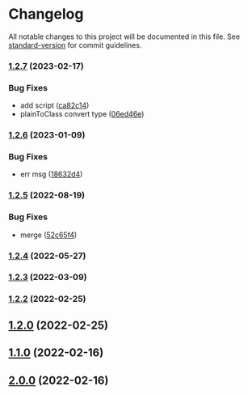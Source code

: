 # Changelog

All notable changes to this project will be documented in this file. See [standard-version](https://github.com/conventional-changelog/standard-version) for commit guidelines.

### [1.2.7](https://github.com/koatty/koatty_validation/compare/v1.2.6...v1.2.7) (2023-02-17)


### Bug Fixes

* add script ([ca82c14](https://github.com/koatty/koatty_validation/commit/ca82c14b0a2226024fb2c4476ba7353be7a2f65a))
* plainToClass convert type ([06ed46e](https://github.com/koatty/koatty_validation/commit/06ed46e21ce191dc1c9f5c18ee7d029e9b6d4abf))

### [1.2.6](https://github.com/koatty/koatty_validation/compare/v1.2.5...v1.2.6) (2023-01-09)


### Bug Fixes

* err msg ([18632d4](https://github.com/koatty/koatty_validation/commit/18632d4c9b05b1d117be7f8170da0ce014018ab8))

### [1.2.5](https://github.com/koatty/koatty_validation/compare/v1.2.4...v1.2.5) (2022-08-19)


### Bug Fixes

* merge ([52c65f4](https://github.com/koatty/koatty_validation/commit/52c65f41c46a02a3fc5735e6e22ee6a3ed5337f8))

### [1.2.4](https://github.com/koatty/koatty_validation/compare/v1.2.3...v1.2.4) (2022-05-27)

### [1.2.3](https://github.com/koatty/koatty_validation/compare/v1.2.2...v1.2.3) (2022-03-09)

### [1.2.2](https://github.com/koatty/koatty_validation/compare/v1.2.0...v1.2.2) (2022-02-25)

## [1.2.0](https://github.com/koatty/koatty_validation/compare/v1.1.0...v1.2.0) (2022-02-25)

## [1.1.0](https://github.com/koatty/koatty_validation/compare/v1.0.12...v1.1.0) (2022-02-16)

## [2.0.0](https://github.com/koatty/koatty_validation/compare/v1.0.12...v2.0.0) (2022-02-16)
